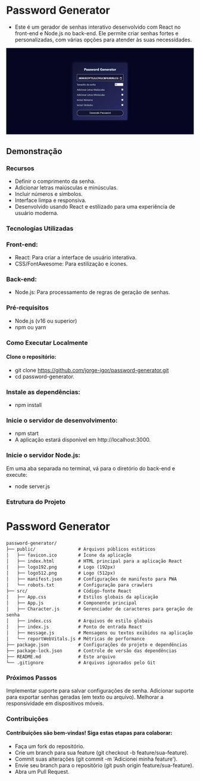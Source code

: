 # Password Generator
- Este é um gerador de senhas interativo desenvolvido com React no front-end e Node.js no back-end. Ele permite criar senhas fortes e personalizadas, com várias opções para atender às suas necessidades.
<img src="/react_password_generator/public/imgWebsite.jpeg">

## Demonstração
### Recursos
- Definir o comprimento da senha.
- Adicionar letras maiúsculas e minúsculas.
- Incluir números e símbolos.
- Interface limpa e responsiva.
- Desenvolvido usando React e estilizado para uma experiência de usuário moderna.
### Tecnologias Utilizadas
### Front-end:
- React: Para criar a interface de usuário interativa.
- CSS/FontAwesome: Para estilização e ícones.
### Back-end:
- Node.js: Para processamento de regras de geração de senhas.
### Pré-requisitos
- Node.js (v16 ou superior)
- npm ou yarn
### Como Executar Localmente
#### Clone o repositório:
- git clone https://github.com/jorge-igor/password-generator.git
- cd password-generator.

### Instale as dependências:
- npm install
### Inicie o servidor de desenvolvimento:
- npm start
- A aplicação estará disponível em http://localhost:3000.

### Inicie o servidor Node.js:
Em uma aba separada no terminal, vá para o diretório do back-end e execute:
- node server.js
### Estrutura do Projeto
# Password Generator

```plaintext
password-generator/
├── public/                # Arquivos públicos estáticos
│   ├── favicon.ico        # Ícone da aplicação
│   ├── index.html         # HTML principal para a aplicação React
│   ├── logo192.png        # Logo (192px)
│   ├── logo512.png        # Logo (512px)
│   ├── manifest.json      # Configurações de manifesto para PWA
│   └── robots.txt         # Configuração para crawlers
├── src/                   # Código-fonte React
│   ├── App.css            # Estilos globais da aplicação
│   ├── App.js             # Componente principal
│   ├── Character.js       # Gerenciador de caracteres para geração de senha
│   ├── index.css          # Arquivos de estilo globais
│   ├── index.js           # Ponto de entrada React
│   ├── message.js         # Mensagens ou textos exibidos na aplicação
│   └── reportWebVitals.js # Métricas de performance
├── package.json           # Configurações do projeto e dependências
├── package-lock.json      # Controle de versão das dependências
├── README.md              # Este arquivo
└── .gitignore             # Arquivos ignorados pelo Git
```

### Próximos Passos
Implementar suporte para salvar configurações de senha.
Adicionar suporte para exportar senhas geradas (em texto ou arquivo).
Melhorar a responsividade em dispositivos móveis.
### Contribuições
#### Contribuições são bem-vindas! Siga estas etapas para colaborar:
- Faça um fork do repositório.
- Crie um branch para sua feature (git checkout -b feature/sua-feature).
- Commit suas alterações (git commit -m 'Adicionei minha feature').
- Envie seu branch para o repositório (git push origin feature/sua-feature).
- Abra um Pull Request.